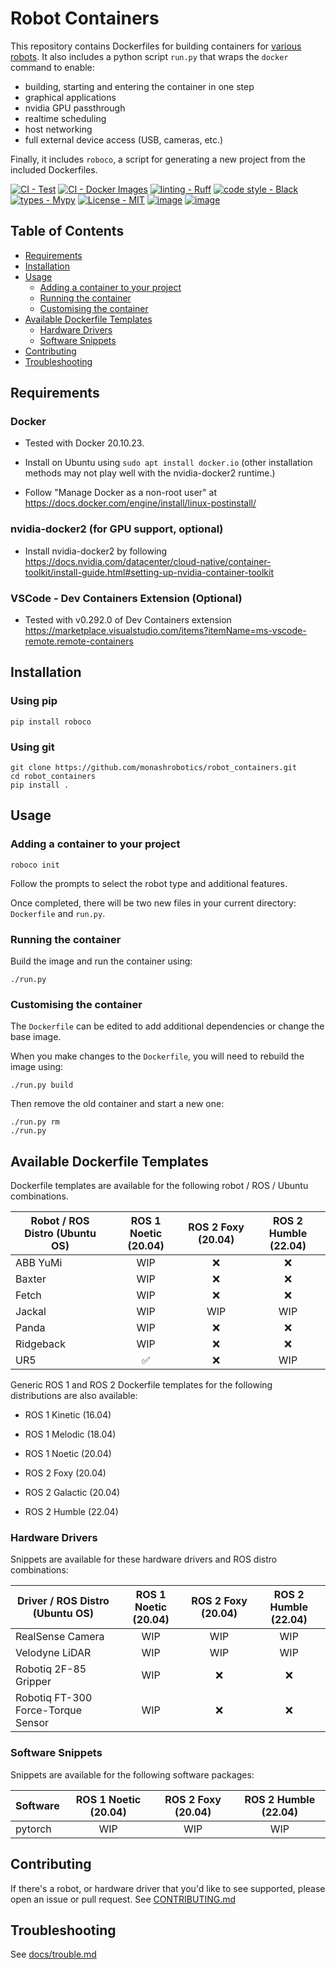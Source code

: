 
# Robot Containers
This repository contains Dockerfiles for building containers for [various robots](#available-containers).
It also includes a python script `run.py` that wraps the `docker` command to enable:

- building, starting and entering the container in one step
- graphical applications
- nvidia GPU passthrough
- realtime scheduling
- host networking
- full external device access (USB, cameras, etc.)

Finally, it includes `roboco`, a script for generating a new project from the included Dockerfiles.

[![CI - Test](https://github.com/monashrobotics/robot_containers/actions/workflows/test.yml/badge.svg)](https://github.com/monashrobotics/robot_containers/actions/workflows/test.yml)
[![CI - Docker Images](https://github.com/monashrobotics/robot_containers/actions/workflows/docker-publish.yml/badge.svg)](https://github.com/monashrobotics/robot_containers/actions/workflows/docker-publish.yml)
[![linting - Ruff](https://img.shields.io/endpoint?url=https://raw.githubusercontent.com/charliermarsh/ruff/main/assets/badge/v0.json)](https://github.com/charliermarsh/ruff) 
[![code style - Black](https://img.shields.io/badge/code%20style-black-000000.svg)](https://github.com/psf/black) 
[![types - Mypy](https://img.shields.io/badge/types-Mypy-blue.svg)](https://github.com/python/mypy) [![License - MIT](https://img.shields.io/badge/license-MIT-9400d3.svg)](https://spdx.org/licenses/)
[![image](https://img.shields.io/pypi/v/roboco.svg)](https://pypi.python.org/pypi/roboco)
[![image](https://img.shields.io/pypi/pyversions/roboco.svg)](https://pypi.python.org/pypi/roboco)

## Table of Contents

  * [Requirements](#requirements)
  * [Installation](#installation)
  * [Usage](#usage)
    * [Adding a container to your project](#adding-a-container-to-your-project)
    * [Running the container](#running-the-container)
    * [Customising the container](#customising-the-container)
* [Available Dockerfile Templates](#available-dockerfile-templates)
  * [Hardware Drivers](#hardware-drivers)
  * [Software Snippets](#software-snippets)
* [Contributing](#contributing)
* [Troubleshooting](#troubleshooting)

## Requirements

### Docker
- Tested with Docker 20.10.23. 

- Install on Ubuntu using `sudo apt install docker.io` (other installation methods may not play well with the nvidia-docker2 runtime.)

- Follow "Manage Docker as a non-root user" at https://docs.docker.com/engine/install/linux-postinstall/

### nvidia-docker2 (for GPU support, optional)
- Install nvidia-docker2 by following https://docs.nvidia.com/datacenter/cloud-native/container-toolkit/install-guide.html#setting-up-nvidia-container-toolkit

### VSCode - Dev Containers Extension (Optional)
- Tested with v0.292.0 of Dev Containers extension https://marketplace.visualstudio.com/items?itemName=ms-vscode-remote.remote-containers

## Installation

### Using pip
```
pip install roboco
```

### Using git
```
git clone https://github.com/monashrobotics/robot_containers.git
cd robot_containers
pip install .
```

## Usage
### Adding a container to your project
```
roboco init
```

Follow the prompts to select the robot type and additional features.

Once completed, there will be two new files in your current directory: `Dockerfile` and `run.py`.

### Running the container

Build the image and run the container using:
```
./run.py
```

### Customising the container

The `Dockerfile` can be edited to add additional dependencies or change the base image.

When you make changes to the `Dockerfile`, you will need to rebuild the image using:
```
./run.py build
```
Then remove the old container and start a new one:
```
./run.py rm
./run.py
```

## Available Dockerfile Templates

Dockerfile templates are available for the following robot / ROS / Ubuntu combinations.

| Robot / ROS Distro (Ubuntu OS) | ROS 1 Noetic (20.04) | ROS 2 Foxy (20.04) | ROS 2 Humble (22.04)
| --- | :---: | :---: | :---: |
| ABB YuMi | WIP | ❌ | ❌ |
| Baxter | WIP | ❌ | ❌ |
| Fetch | WIP | ❌ | ❌ |
| Jackal | WIP | WIP | WIP |
| Panda | WIP | ❌ | ❌ |
| Ridgeback | WIP | ❌ | ❌ |
| UR5 | ✅ | ❌ | WIP |

Generic ROS 1 and ROS 2 Dockerfile templates for the following distributions are also available:

- ROS 1 Kinetic (16.04)
- ROS 1 Melodic (18.04)
- ROS 1 Noetic (20.04)

- ROS 2 Foxy (20.04)
- ROS 2 Galactic (20.04)
- ROS 2 Humble (22.04)

### Hardware Drivers

Snippets are available for these hardware drivers and ROS distro combinations:

| Driver / ROS Distro (Ubuntu OS) | ROS 1 Noetic (20.04) | ROS 2 Foxy (20.04) | ROS 2 Humble (22.04)
| --- | :---: | :---: | :---: |
| RealSense Camera | WIP | WIP | WIP |
| Velodyne LiDAR | WIP | WIP | WIP |
| Robotiq 2F-85 Gripper | WIP | ❌ | ❌ |
| Robotiq FT-300 Force-Torque Sensor | WIP | ❌ | ❌ |

### Software Snippets

Snippets are available for the following software packages:

| Software | ROS 1 Noetic (20.04) | ROS 2 Foxy (20.04) | ROS 2 Humble (22.04)
| --- | :---: | :---: | :---: |
| pytorch | WIP | WIP | WIP |

## Contributing
If there's a robot, or hardware driver that you'd like to see supported, please open an issue or pull request.
See [CONTRIBUTING.md](CONTRIBUTING.md)

## Troubleshooting
See [docs/trouble.md](docs/trouble.md)